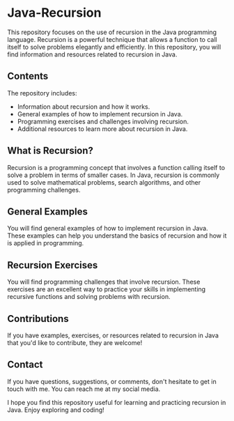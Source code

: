 # Java-Recursion

This repository focuses on the use of recursion in the Java programming language. Recursion is a powerful technique that allows a function to call itself to solve problems elegantly and efficiently. In this repository, you will find information and resources related to recursion in Java.

## Contents

The repository includes:

- Information about recursion and how it works.
- General examples of how to implement recursion in Java.
- Programming exercises and challenges involving recursion.
- Additional resources to learn more about recursion in Java.

## What is Recursion?

Recursion is a programming concept that involves a function calling itself to solve a problem in terms of smaller cases. In Java, recursion is commonly used to solve mathematical problems, search algorithms, and other programming challenges.

## General Examples

You will find general examples of how to implement recursion in Java. These examples can help you understand the basics of recursion and how it is applied in programming.

## Recursion Exercises

You will find programming challenges that involve recursion. These exercises are an excellent way to practice your skills in implementing recursive functions and solving problems with recursion.


## Contributions

If you have examples, exercises, or resources related to recursion in Java that you'd like to contribute, they are welcome!


## Contact

If you have questions, suggestions, or comments, don't hesitate to get in touch with me. You can reach me at my social media.


I hope you find this repository useful for learning and practicing recursion in Java. Enjoy exploring and coding!
